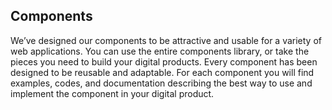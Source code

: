 ## Components

We’ve designed our components to be attractive and usable for a variety of web applications. You can use the entire components library, or take the pieces you need to build your digital products. Every component has been designed to be reusable and adaptable. For each component you will find examples, codes, and documentation describing the best way to use and implement the component in your digital product.

